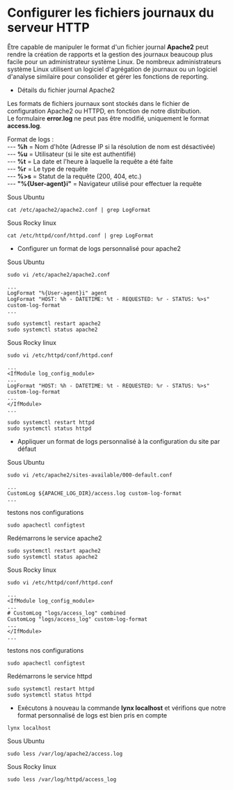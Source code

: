 # Configurer les fichiers journaux du serveur HTTP

Être capable de manipuler le format d'un fichier journal **Apache2** peut rendre la création de rapports et la gestion des journaux beaucoup plus facile pour un administrateur système Linux. De nombreux administrateurs système Linux utilisent un logiciel d'agrégation de journaux ou un logiciel d'analyse similaire pour consolider et gérer les fonctions de reporting.

- Détails du fichier journal Apache2

Les formats de fichiers journaux sont stockés dans le fichier de configuration Apache2 ou HTTPD, en fonction de notre distribution. <br>
Le formulaire **error.log** ne peut pas être modifié, uniquement le format **access.log**.

Format de logs : <br>
--- **%h** = Nom d'hôte (Adresse IP si la résolution de nom est désactivée) <br>
--- **%u** = Utilisateur (si le site est authentifié) <br>
--- **%t** = La date et l'heure à laquelle la requête a été faite <br>
--- **%r** = Le type de requête <br>
--- **%>s** = Statut de la requête (200, 404, etc.) <br>
--- **\"%{User-agent}i\"** = Navigateur utilisé pour effectuer la requête

Sous Ubuntu

```
cat /etc/apache2/apache2.conf | grep LogFormat
```

Sous Rocky linux

```
cat /etc/httpd/conf/httpd.conf | grep LogFormat
```

- Configurer un format de logs personnalisé pour apache2

Sous Ubuntu

```
sudo vi /etc/apache2/apache2.conf
```

```
...
LogFormat "%{User-agent}i" agent
LogFormat "HOST: %h - DATETIME: %t - REQUESTED: %r - STATUS: %>s" custom-log-format
...
```

```
sudo systemctl restart apache2
sudo systemctl status apache2
```

Sous Rocky linux

```
sudo vi /etc/httpd/conf/httpd.conf
```

```
...
<IfModule log_config_module>
...
LogFormat "HOST: %h - DATETIME: %t - REQUESTED: %r - STATUS: %>s" custom-log-format
...
</IfModule>
...
```

```
sudo systemctl restart httpd
sudo systemctl status httpd
```

- Appliquer un format de logs personnalisé à la configuration du site par défaut

Sous Ubuntu

```
sudo vi /etc/apache2/sites-available/000-default.conf
```

```
...
CustomLog ${APACHE_LOG_DIR}/access.log custom-log-format
...
```

testons nos configurations

```
sudo apachectl configtest
```

Redémarrons le service apache2

```
sudo systemctl restart apache2
sudo systemctl status apache2
```

Sous Rocky linux

```
sudo vi /etc/httpd/conf/httpd.conf
```

```
...
<IfModule log_config_module>
...
# CustomLog "logs/access_log" combined
CustomLog "logs/access_log" custom-log-format
...
</IfModule>
...
```

testons nos configurations

```
sudo apachectl configtest
```

Redémarrons le service httpd

```
sudo systemctl restart httpd
sudo systemctl status httpd
```

- Exécutons à nouveau la commande **lynx localhost** et vérifions que notre format personnalisé de logs est bien pris en compte

```
lynx localhost
```

Sous Ubuntu

```
sudo less /var/log/apache2/access.log
```

Sous Rocky linux

```
sudo less /var/log/httpd/access_log
```